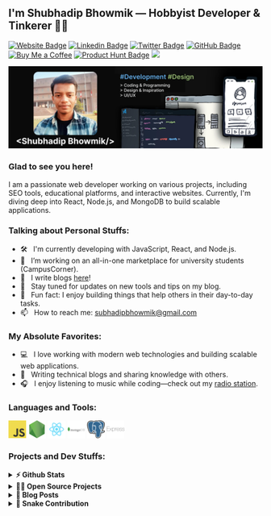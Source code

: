 ## I'm Shubhadip Bhowmik — Hobbyist Developer & Tinkerer 👨‍💻

[![Website Badge](https://img.shields.io/badge/-shubhadipbhowmik-3b5998?style=flat&logo=google-chrome&logoColor=white)](https://shubhadipbhowmik.vercel.app//?ref=github-profile-readme-badge)
[![Linkedin Badge](https://img.shields.io/badge/-@subhadipbhowmik-0e76a8?style=flat&logo=Linkedin&logoColor=white)](https://linkedin.com/in/subhadipbhowmik)
[![Twitter Badge](https://img.shields.io/twitter/follow/myselfshubhadip)](https://twitter.com/myselfshubhadip)
[![GitHub Badge](https://img.shields.io/github/followers/subhadipbhowmik?label=Follow&style=social)](https://github.com/subhadipbhowmik)
[![Buy Me a Coffee](https://img.shields.io/badge/Buy%20Me%20a%20Coffee-F16061?style=flat&logo=buy-me-a-coffee&logoColor=white)](https://www.buymeacoffee.com/yourusername)
[![Product Hunt Badge](https://img.shields.io/badge/Product%20Hunt-%23DA552F?style=flat&logo=producthunt&logoColor=white)](https://www.producthunt.com/@yourusername)
![](https://visitor-badge.laobi.icu/badge?page_id=subhadipbhowmik.visitor-badge&color=0088cc)

![snake](./assets/shubhadip-bhowmik-banner.jpg)

### Glad to see you here!

I am a passionate web developer working on various projects, including SEO tools, educational platforms, and interactive websites. Currently, I'm diving deep into React, Node.js, and MongoDB to build scalable applications.

### Talking about Personal Stuffs:

- 🛠 &nbsp; I'm currently developing with JavaScript, React, and Node.js.
- 🚀 &nbsp; I’m working on an all-in-one marketplace for university students (CampusCorner).
- 💬 &nbsp; I write blogs [here](https://shubhadipbhowmik.vercel.app/blog/?ref=github-profile-readme)!
- 📰 &nbsp; Stay tuned for updates on new tools and tips on my blog.
- 👾 &nbsp; Fun fact: I enjoy building things that help others in their day-to-day tasks.
- 📫 &nbsp; How to reach me: subhadipbhowmik@gmail.com

### My Absolute Favorites:

- 💻 &nbsp; I love working with modern web technologies and building scalable web applications.
- 📰 &nbsp; Writing technical blogs and sharing knowledge with others.
- 🎧 &nbsp; I enjoy listening to music while coding—check out my [radio station](https://freecodecampradio.com).

### Languages and Tools:

<code><img height="35" src="https://raw.githubusercontent.com/github/explore/80688e429a7d4ef2fca1e82350fe8e3517d3494d/topics/javascript/javascript.png" alt="javascript"></code>
<code><img height="35" src="https://raw.githubusercontent.com/github/explore/80688e429a7d4ef2fca1e82350fe8e3517d3494d/topics/nodejs/nodejs.png" alt="nodejs"></code>
<code><img height="35" src="https://raw.githubusercontent.com/github/explore/80688e429a7d4ef2fca1e82350fe8e3517d3494d/topics/react/react.png" alt="react"></code>
<code><img height="35" src="https://raw.githubusercontent.com/github/explore/80688e429a7d4ef2fca1e82350fe8e3517d3494d/topics/mongodb/mongodb.png" alt="mongodb"></code>
<code><img height="35" src="https://raw.githubusercontent.com/github/explore/80688e429a7d4ef2fca1e82350fe8e3517d3494d/topics/postgresql/postgresql.png" alt="postgresql"></code>
<code><img height="35" src="https://raw.githubusercontent.com/github/explore/80688e429a7d4ef2fca1e82350fe8e3517d3494d/topics/express/express.png" alt="express"></code>

### Projects and Dev Stuffs:

<details>	
  <summary><b>⚡ Github Stats</b></summary>

  <img height="170em" src="https://grs-akash.vercel.app/api?username=subhadipbhowmik&show_icons=false&hide_border=true&count_private=true&show_icons=true&theme=radical&rank_icon=percentile" />
  <img height="170em" src="https://grs-akash.vercel.app/api/top-langs/?username=subhadipbhowmik&hide=html,Jupyter%20Notebook&show_icons=true&hide_border=true&layout=compact&langs_count=8&theme=radical" />
</details>

<details>
  <summary><b>🧑‍🚀 Open Source Projects</b></summary>

  <br />
  <table>
    <thead align="center">
      <tr>
        <td><b>💻 Projects</b></td>
        <td><b>🌟 Stars</b></td>
        <td><b>🍴 Forks</b></td>
        <td><b>🐛 Issues</b></td>
        <td><b>🔔 Pull Requests</b></td>
        <td><b>👨‍💻 Language</b></td>
      </tr>
    </thead>
    <tbody>
      <tr>
	<td><a href="https://github.com/subhadipbhowmik/optiseo"><b>🔧 OptiSEO</b></a></td>
        <td><img alt="Stars" src="https://img.shields.io/github/stars/subhadipbhowmik/optiseo?style=flat-square&labelColor=343b41"/></td>
        <td><img alt="Forks" src="https://img.shields.io/github/forks/subhadipbhowmik/optiseo?style=flat-square&labelColor=343b41"/></td>
        <td><img alt="Issues" src="https://img.shields.io/github/issues/subhadipbhowmik/optiseo?style=flat-square"/></td>
        <td><img alt="Pull Requests" src="https://img.shields.io/github/issues-pr/subhadipbhowmik/optiseo?style=flat-square"/></td>
        <td><img alt="Language" src="https://img.shields.io/github/languages/top/subhadipbhowmik/optiseo?style=flat-square"/></td>
      </tr>
      <tr>
	<td><a href="https://github.com/subhadipbhowmik/campuscorners"><b>📍 CampusCorner</b></a></td>
        <td><img alt="Stars" src="https://img.shields.io/github/stars/subhadipbhowmik/campuscorners?style=flat-square&labelColor=343b41"/></td>
        <td><img alt="Forks" src="https://img.shields.io/github/forks/subhadipbhowmik/campuscorners?style=flat-square&labelColor=343b41"/></td>
        <td><img alt="Issues" src="https://img.shields.io/github/issues/subhadipbhowmik/campuscorners?style=flat-square"/></td>
        <td><img alt="Pull Requests" src="https://img.shields.io/github/issues-pr/subhadipbhowmik/campuscorners?style=flat-square"/></td>
        <td><img alt="Language" src="https://img.shields.io/github/languages/top/subhadipbhowmik/campuscorners?style=flat-square"/></td> 
      </tr>
    </tbody>
  </table>
</details>

<details>
  <summary><b>📝 Blog Posts</b></summary>

  <!-- BLOG-POST-LIST:START -->
  <!-- This section will be dynamically updated with the latest blog posts -->
  <!-- BLOG-POST-LIST:END -->

</details>

<details>
  <summary><b>🐍 Snake Contribution</b></summary>
  
![snake](./assets/github-snake.svg)

</details>
